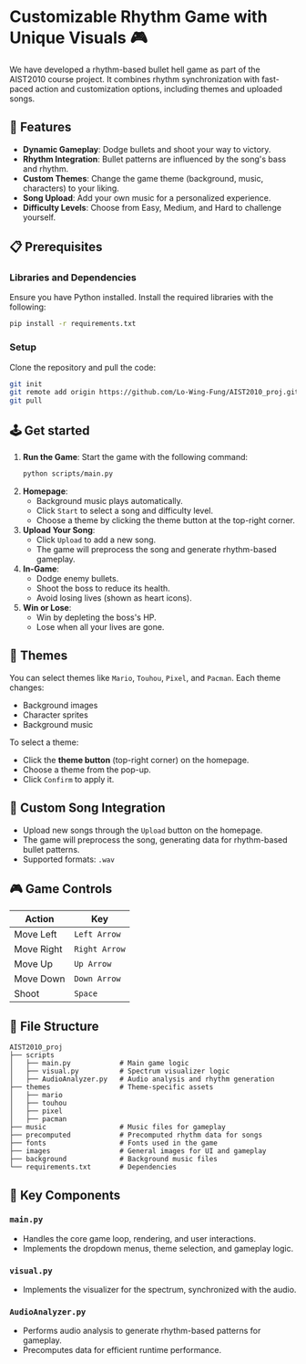 

# Customizable Rhythm Game with Unique Visuals 🎮

We have developed a rhythm-based bullet hell game as part of the AIST2010 course project. It combines rhythm synchronization with fast-paced action and customization options, including themes and uploaded songs.


## 🚀 Features
- **Dynamic Gameplay**: Dodge bullets and shoot your way to victory.
- **Rhythm Integration**: Bullet patterns are influenced by the song's bass and rhythm.
- **Custom Themes**: Change the game theme (background, music, characters) to your liking.
- **Song Upload**: Add your own music for a personalized experience.
- **Difficulty Levels**: Choose from Easy, Medium, and Hard to challenge yourself.

## 📋 Prerequisites

### Libraries and Dependencies
Ensure you have Python installed. Install the required libraries with the following:

```bash
pip install -r requirements.txt
```

### Setup
Clone the repository and pull the code:

```bash
git init
git remote add origin https://github.com/Lo-Wing-Fung/AIST2010_proj.git
git pull
```


## 🕹️ Get started
1. **Run the Game**: Start the game with the following command:
   ```bash
   python scripts/main.py
   ```
2. **Homepage**: 
   - Background music plays automatically.
   - Click `Start` to select a song and difficulty level.
   - Choose a theme by clicking the theme button at the top-right corner.
3. **Upload Your Song**: 
   - Click `Upload` to add a new song.
   - The game will preprocess the song and generate rhythm-based gameplay.
4. **In-Game**: 
   - Dodge enemy bullets.
   - Shoot the boss to reduce its health.
   - Avoid losing lives (shown as heart icons).
5. **Win or Lose**:
   - Win by depleting the boss's HP.
   - Lose when all your lives are gone.

## 🎨 Themes
You can select themes like `Mario`, `Touhou`, `Pixel`, and `Pacman`. Each theme changes:
- Background images
- Character sprites
- Background music

To select a theme:
- Click the **theme button** (top-right corner) on the homepage.
- Choose a theme from the pop-up.
- Click `Confirm` to apply it.

## 🎵 Custom Song Integration
- Upload new songs through the `Upload` button on the homepage.
- The game will preprocess the song, generating data for rhythm-based bullet patterns.
- Supported formats: `.wav`

## 🎮 Game Controls
| Action         | Key            |
|----------------|----------------|
| Move Left      | `Left Arrow`   |
| Move Right     | `Right Arrow`  |
| Move Up        | `Up Arrow`     |
| Move Down      | `Down Arrow`   |
| Shoot          | `Space`        |

## 📂 File Structure
```
AIST2010_proj
├── scripts
│   ├── main.py            # Main game logic
│   ├── visual.py          # Spectrum visualizer logic
│   ├── AudioAnalyzer.py   # Audio analysis and rhythm generation
├── themes                 # Theme-specific assets
│   ├── mario
│   ├── touhou
│   ├── pixel
│   ├── pacman
├── music                  # Music files for gameplay
├── precomputed            # Precomputed rhythm data for songs
├── fonts                  # Fonts used in the game
├── images                 # General images for UI and gameplay
├── background             # Background music files
└── requirements.txt       # Dependencies
```

## 📖 Key Components

### `main.py`
- Handles the core game loop, rendering, and user interactions.
- Implements the dropdown menus, theme selection, and gameplay logic.

### `visual.py`
- Implements the visualizer for the spectrum, synchronized with the audio.

### `AudioAnalyzer.py`
- Performs audio analysis to generate rhythm-based patterns for gameplay.
- Precomputes data for efficient runtime performance.


